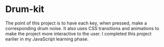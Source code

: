# Drum-kit
The point of this project is to have each key, when pressed, make a corresponding drum noise.
It also uses CSS transitions and animations to make the project more interactive to the user. 
I completed this project earlier in my JavaScript learning phase.

